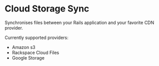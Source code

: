 # Cloud Storage Sync

Synchronises files between your Rails application and your favorite CDN provider.

Currently supported providers:

* Amazon s3
* Rackspace Cloud Files
* Google Storage


